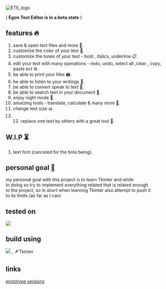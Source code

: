 ![ETE_logo](https://user-images.githubusercontent.com/95249974/181734159-96e38456-fd13-44e2-907b-83b8b45f5dbc.png)

( __Egon Text Editor is in a beta state__ )
## features 🔥
1. save & open text files and more 💾.
2. customize the color of your text 🌈.
3. customize the tones of your text - bold , italics, underline 📋.
4. edit your text with many operations - redo, undo, select all ,clear , copy, paste ect ⚙️.
5. be able to print your files 🖨️.
6. be able to listen to your writings 📣.
7. be able to convert speak to text 🎤. 
8. be able to search text in your document 🔎.
9. enjoy night mode 🌙.  
10. amaizing tools - translate, calculate & many more 📩.  
11. change text size 📊.  
12. 12. replace one text by others with a great tool 🔧.

## W.I.P ⏳
1. text font (canceled for the time being).

## personal goal 🌟
my personal goal with this project is to learn Tkinter and while  
In doing so try to implement everything related that is related enough  
to the project, so in short when learning Tkinter also attempt to push it  
to its limits (as far as I can)

## tested on
<img src="https://img.shields.io/badge/Windows-0078D6?style=for-the-badge&logo=windows&logoColor=white" />

## build using
<img src="https://img.shields.io/badge/Python-FFD43B?style=for-the-badge&logo=python&logoColor=blue" /> , 🪶Tkinter

## links
[prototype versions](https://drive.google.com/drive/folders/198UXDgf7o3Juqkd-CtJOGqjPYZ_Q4mAq?usp=sharing)

